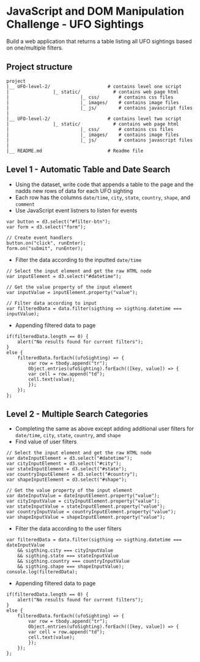 # JavaScript and DOM Manipulation Challenge - UFO Sightings
Build a web application that returns a table listing all UFO sightings based on one/multiple filters.
## Project structure
```
project  
|__ UFO-level-2/                     # contains level one script
|                |_ static/            # contains web page html
|                          |_ css/       # contains css files
|                          |_ images/    # contains image files
|                          |_ js/        # contains javascript files
|
|__ UFO-level-2/                     # contains level two script
|                |_ static/            # contains web page html
|                          |_ css/       # contains css files
|                          |_ images/    # contains image files
|                          |_ js/        # contains javascript files
|
|__ README.md                        # Readme file
```


## Level 1 - Automatic Table and Date Search
- Using the dataset, write code that appends a table to the page and the nadds new rows of data for each UFO sighting
- Each row has the columns `date/time`, `city`, `state`, `country`, `shape`, and `comment`
- Use JavaScript event listners to listen for events
```
var button = d3.select("#filter-btn");
var form = d3.select("form");

// Create event handlers
button.on("click", runEnter);
form.on("submit", runEnter);
```
- Filter the data according to the inputted `date/time`
```
// Select the input element and get the raw HTML node
var inputElement = d3.select("#datetime");

// Get the value property of the input element
var inputValue = inputElement.property("value");

// Filter data according to input
var filteredData = data.filter(sigthing => sigthing.datetime === inputValue);
```
- Appending filtered data to page
```
if(filteredData.length == 0) {
    alert("No results found for current filters");
}
else {
    filteredData.forEach((ufoSighting) => {
        var row = tbody.append("tr");
        Object.entries(ufoSighting).forEach(([key, value]) => {
        var cell = row.append("td");
        cell.text(value);
        });
    });
};
```
## Level 2 - Multiple Search Categories
- Completing the same as above except adding additional user filters for `date/time`, `city`, `state`, `country`, and `shape`
- Find value of user filters
```
// Select the input element and get the raw HTML node
var dateInputElement = d3.select("#datetime");
var cityInputElement = d3.select("#city");
var stateInputElement = d3.select("#state");
var countryInputElement = d3.select("#country");
var shapeInputElement = d3.select("#shape");

// Get the value property of the input element
var dateInputValue = dateInputElement.property("value");
var cityInputValue = cityInputElement.property("value");
var stateInputValue = stateInputElement.property("value");
var countryInputValue = countryInputElement.property("value");
var shapeInputValue = shapeInputElement.property("value");
```
- Filter the data according to the user filters
```
var filteredData = data.filter(sigthing => sigthing.datetime === dateInputValue 
    && sigthing.city === cityInputValue
    && sigthing.state === stateInputValue
    && sigthing.country === countryInputValue
    && sigthing.shape === shapeInputValue);
console.log(filteredData);
```
- Appending filtered data to page
```
if(filteredData.length == 0) {
    alert("No results found for current filters");
}
else {
    filteredData.forEach((ufoSighting) => {
        var row = tbody.append("tr");
        Object.entries(ufoSighting).forEach(([key, value]) => {
        var cell = row.append("td");
        cell.text(value);
        });
    });
};
```
